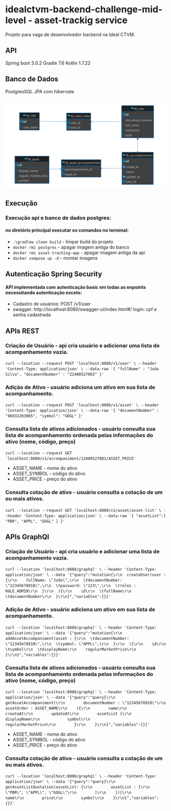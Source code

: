 # idealctvm-backend-challenge-mid-level - asset-trackig service

Projeto para vaga de desenvolvedor backend na Ideal CTVM.

## API

Spring boot 3.0.2
Gradle 7.6
Kotlin 1.7.22

## Banco de Dados

PostgresSQL JPA com hibernate

![Entidade Relacionamento](img/asset_tracking_database_v2.png)

## Execução
### Execução api e banco de dados postgres:
#### no diretório principal executar os comandos no terminal:
* `.\gradlew clean build` - limpar build do projeto
* `docker rmi postgres` - apagar imagem antiga do banco
* `docker rmi asset-tracking-app` - apagar imagem antiga da api
* `docker compose up -d` - montar imagens

## Autenticação Spring Security
#### API implementada com autenticação basic em todas as enpoints necessitando autenticação exceto:
* Cadastro de usuários: POST /v1/user
* swagger: http://localhost:8080/swagger-ui/index.html#/ login: cpf e senha cadastrada

## APIs REST
### Criação de Usuário - api cria usuário e adicionar uma lista de acompanhamento vazia.
`curl --location --request POST 'localhost:8080/v1/user' \
--header 'Content-Type: application/json' \
--data-raw '{
"fullName" : "João Silva",
"documentNumber" : "22400527083"
}'`

### Adição de Ativo - usuário adiciona um ativo em sua lista de acompanhamento.
`curl --location --request POST 'localhost:8080/v1/asset' \
--header 'Content-Type: application/json' \
--data-raw '{
"documentNumber" : "86932203065",
"symbol": "GOGL"
}'`

### Consulta lista de ativos adicionados - usuário consulta sua lista de acompanhamento ordenada pelas informações do ativo (nome, código, preço)
`curl --location --request GET 'localhost:8080/v1/accompaniment/22400527083/ASSET_PRICE'`
* ASSET_NAME - nome do ativo
* ASSET_SYMBOL - código do ativo
* ASSET_PRICE - preço do ativo

### Consulta cotação de ativo - usuário consulta a cotação de um ou mais ativos.
`curl --location --request GET 'localhost:8080/v1/asset/asset-list' \
--header 'Content-Type: application/json' \
--data-raw '{
"assetList":[
"PBR",
"APPL",
"GOGL"
]
}'`

## APIs GraphQl
### Criação de Usuário - api cria usuário e adicionar uma lista de acompanhamento vazia.
`curl --location 'localhost:8080/graphql' \
--header 'Content-Type: application/json' \
--data '{"query":"mutation{\r\n  createUser(user : {\r\n    fullName: \"João\",\r\n  \tdocumentNumber: \"12345678910\",\r\n  \tpassword: \"123\",\r\n  \troles : ROLE_ADMIN\r\n  }\r\n  ){\r\n    id\r\n  \tfullName\r\n  \tdocumentNumber\r\n  }\r\n}","variables":{}}'`

### Adição de Ativo - usuário adiciona um ativo em sua lista de acompanhamento.
`curl --location 'localhost:8080/graphql' \
--header 'Content-Type: application/json' \
--data '{"query":"mutation{\r\n  addAssetAccompaniment(asset : {\r\n  \tdocumentNumber: \"12345678910\",\r\n  \tsymbol: \"APPL\",\r\n  }\r\n  ){\r\n    id\r\n  \tsymbol\r\n  \tdisplayName\r\n    regularMarketPrice\r\n  }\r\n}","variables":{}}'`

### Consulta lista de ativos adicionados - usuário consulta sua lista de acompanhamento ordenada pelas informações do ativo (nome, código, preço)
`curl --location 'localhost:8080/graphql' \
--header 'Content-Type: application/json' \
--data '{"query":"query{\r\n    getAssetAccompaniment(\r\n        documentNumber : \"12345678910\"\r\n        assetOrder : ASSET_NAME\r\n    ){\r\n        name\r\n        createAt\r\n        updateAt\r\n        assetList {\r\n            displayName\r\n            symbol\r\n            regularMarketPrice\r\n        }\r\n    }\r\n}","variables":{}}'`
* ASSET_NAME - nome do ativo
* ASSET_SYMBOL - código do ativo
* ASSET_PRICE - preço do ativo

### Consulta cotação de ativo - usuário consulta a cotação de um ou mais ativos.
`curl --location 'localhost:8080/graphql' \
--header 'Content-Type: application/json' \
--data '{"query":"query{\r\n    getAssetListQuotation(assetList: {\r\n        assetList : [\r\n            \"PBR\", \"APPL\", \"GOGL\"\r\n        ]\r\n    }){\r\n        name\r\n        price\r\n        symbol\r\n    }\r\n}","variables":{}}'`

